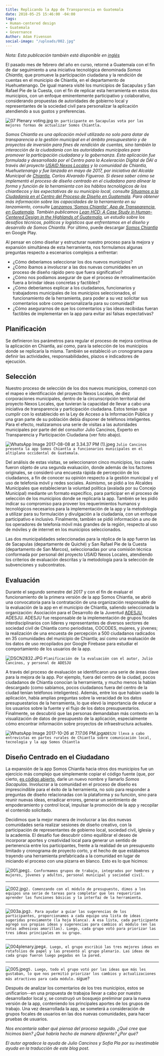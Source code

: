 ```yaml
---
title: Replicando la App de Transparencia en Guatemala
date: 2018-05-25 15:46:00 -04:00
tags:
- Human-centered design
- Guatemala
- Governance
Author: Adam Fivenson
social-image: "/uploads/002.jpg"
---
```


*Nota: Esta publicación también está disponible en [inglés](https://dai-global-digital.com/forking-with-design-thinking-in-guatemala.html)*

El pasado mes de febrero del año en curso, retorné a Guatemala con el fin de dar seguimiento a una iniciativa tecnológica denominada *Somos Chiantla,* que promueve la participación ciudadana y la rendición de cuentas en el municipio de Chiantla, en el departamento de Huehuetenango. De igual manera visité los municipios de Sacapulas y San Rafael Pie de la Cuesta, con el fin de replicar esta herramienta en estos dos municipios, con un enfoque eminentemente participativo y colaborativo, considerando propuestas de autoridades de gobierno local y representantes de la sociedad civil para personalizar la aplicación atendiendo a sus gustos y preferencias.  

![07 Plenary voting.jpg](/uploads/07%20Plenary%20voting.jpg)
`Un participante en Sacapulas vota por las mejores formas de actualizar Somos Chiantla.`

<!--more-->

<aside><p><em>Somos Chiantla es una aplicación móvil utilizada no solo para dotar de transparencia a la gestión municipal en el ámbito presupuestario y de proyectos de inversión para fines de rendición de cuentas, sino también la interacción de la ciudadanía con las autoridades municipales para promover la participación ciudadana y la gobernanza. Esta aplicación fue formulada y desarrollada por el Centro para la Aceleración Digital de DAI a través del proyecto <a href="https://www.dai.com/our-work/projects/guatemala-nexos-locales">USAID Nexos Locales</a> y la comunidad de Chiantla, Huehuetenango y fue lanzada en mayo de 2017, por iniciativa del Alcalde Municipal de <a href="https://goo.gl/maps/rz1w6hbbEwM2">Chiantla</a>, Carlos Alvarado Figueroa. Si desea saber cómo se implementó el proceso de diseño centrado en el ciudadano para alinear la forma y función de la herramienta con los hábitos tecnológicos de los chiantlecos y las expectativas de su municipio local, consulte <a href="https://dai-global-digital.com/diseno-ciudadano-guatemala.html">Situamos a la Ciudadanía en el Centro del Proceso de Diseño en Guatemala</a>. Para obtener más información sobre las capacidades de la herramienta en su lanzamiento, consulte <a href="https://dai-global-digital.com/app-de-transparencia-guatemala.html">Lanzamos ‘Somos Chiantla’, App de Transparencia, en Guatemala</a>. También publicamos <a href="https://dai-global-digital.com/lean-hcd.html">Lean HCD: A Case Study in Human-Centered Design in the Highlands of Guatemala</a>, un estudio sobre los desafíos técnicos, políticos y logísticos que enfrentamos en el diseño y desarrollo de Somos Chiantla</em>. Por último, puede descargar <a href="https://play.google.com/store/apps/details?id=gt.muni.chiantla&amp;hl=en"><em>Somos Chiantla</em></a> en Google Play.</p></aside>

Al pensar en cómo diseñar y estructurar nuestro proceso para la mejora y expansión simultánea de esta herramienta, nos formulamos algunas preguntas respecto a escenarios complejos a enfrentar:

* ¿Cómo deberíamos seleccionar los dos nuevos municipios?
* ¿Cómo íbamos a involucrar a las dos nuevas comunidades en un proceso de diseño rápido pero que fuera significativo?
* ¿Cómo nos podíamos asegurar de que el proceso de retroalimentación fuera a brindar ideas concretas y factibles?
* ¿Cómo deberíamos explicar a los ciudadanos, funcionarios y trabajadores municipales de los municipios seleccionados, el funcionamiento de la herramienta, para poder a su vez solicitar sus comentarios sobre como personalizarla para su comunidad?
* ¿Cómo asegurarnos de que los comentarios y las ideas recibidas fueran factibles de implementar en la app para evitar así falsas expectativas?

## Planificación
Se definieron los parámetros para regular el proceso de mejora continua de la aplicación en Chiantla, así como, para la selección de los municipios donde se replicaría la misma. También se estableció un cronograma para definir las actividades, responsabilidades, plazos e indicadores de ejecución.  

## Selección
Nuestro proceso de selección de los dos nuevos municipios, comenzó con el mapeo e identificación del proyecto Nexos Locales, de diez corporaciones municipales, dentro de la circunscripción territorial del proyecto Nexos Locales, que tuvieran la capacidad de llevar a cabo una iniciativa de transparencia y participación ciudadana. Estos tenían que cumplir con lo establecido en la Ley de Acceso a la Información Pública y una gran parte de su población debía disponer de teléfonos inteligentes. Para el efecto, realizaramos una serie de visitas a las autoridades municipales por parte del del consultor Julio Cancinos, Experto en Transparencia y Participación Ciudadana (ver foto abajo). 

![WhatsApp Image 2017-08-08 at 3.34.37 PM (1).jpeg](/uploads/WhatsApp%20Image%202017-08-08%20at%203.34.37%20PM%20(1).jpeg)
`Julio Cancinos presenta la app Somos Chiantla a funcionarios municipales en el altiplano occidental de Guatemala.`

Del análisis de estas visitas, se seleccionaron cinco municipios, los cuales fueron objeto de una segunda evaluación, donde además de los factores originales, se consideró una encuesta rápida de percepción de los ciudadanos, a fin de conocer su opinión respecto a la gestión municipal y el uso de telefonía móvil y redes sociales. Asimismo, se pidió a los Alcaldes Municipales que establecieran la voluntad política (avalada por su Concejo Municipal) mediante un formato específico, para participar en el proceso de selección de los municipios donde se replicaría la app. También se les pidió indicar su compromiso para proveer los requerimientos humanos y tecnológicos necesarios para la implementación de la app y la metodología a utilizar para su formulación y divulgación a la ciudadanía, con un enfoque participativo e inclusivo. Finalmente, también se pidió información a uno de los operadores de telefonía móvil más grandes de la región, respecto al uso de móviles y de internet en los municipios seleccionados.

Las dos municipalidades seleccionadas para la réplica de la app fueron las de Sacapulas (departamente de Quiché) y San Rafael Pie de la Cuesta (departamento de San Marcos), seleccionadas por una comisión técnica conformada por personal del proyecto USAID Nexos Locales, atendiendo los criterios de evaluación descritas y la metodología para la selección de subvenciones y subcontratos.

## Evaluación
Durante el segundo semestre del 2017 y con el fin de evaluar el funcionamiento de la primera versión de la app Somos Chiantla, se abrió una convocatoria para la contratación de una organización responsable de la evaluación de la app en el municipio de Chiantla, saliendo seleccionada la organización: Asociación para el Desarrollo de la Juventud [ADESJU](https://www.facebook.com/Asociaci%C3%B3n-Para-el-Desarrollo-Sostenible-de-la-Juventud-130288017040702/), ADESJU. 
ADESJU fue responsable de la implementación de grupos focales interdisciplinarios con líderes y representantes de diversos sectores de sociedad civil de Chiantla como periodistas, COCODES, mujeres, y jóvenes; la realización de una encuesta de percepción a 500 ciudadanos radicados en 35 comunidades del municipio de Chiantla; así como una evaluación de los datos de uso recopilados por Google Firebase para estudiar el comportamiento de los usuarios de la app. 

![DSCN2832.JPG](/uploads/DSCN2832.JPG)
`Planificación de la evaluación con el autor, Julio Cancinos, y personal de ADESJU`

A través del proceso de evaluación se identificaron una serie de áreas clave para la mejora de la app. Por ejemplo, fuera del centro de la ciudad, pocos ciudadanos de Chiantla conocían la herramienta, y mucho menos la habían descargado (como sabíamos, pocos ciudadanos fuera del centro de la ciudad tenían teléfonos inteligentes). Además, entre los que habían usado la aplicación, había amplias preguntas sobre la veracidad de los datos presupuestarios de la herramienta, lo que elevó la importancia de educar a los usuarios sobre la fuente y el flujo de los datos presupuestarios. Finalmente, se descubrió que las personas demandaban más contexto en la visualización de datos de presupuesto de la aplicación, especialmente cómo encontrar información sobre proyectos de infraestructura actuales.

![WhatsApp Image 2017-10-26 at 7.17.06 PM.jpg](/uploads/WhatsApp%20Image%202017-10-26%20at%207.17.06%20PM.jpg)`ADESJU lleva a cabo entrevistas en partes rurales de Chiantla sobre comunicación local, tecnologia y la app Somos Chiantla`

## Diseño Centrado en el Ciudadano
La expansión de la app Somos Chiantla hacia otros dos municipios fue un ejercicio más complejo que simplemente copiar el código fuente (que, por cierto, [es código abierto](https://github.com/munis-transparencia-gobierno-abierto/municipalidad-de-chiantla), darle un nuevo nombre y llamarlo *Somos Sacapulas*. Involucrar a la comunidad en el proceso de diseño es imprescindible para el éxito de la herramienta, no solo para responder a preguntas de diseño relacionadas con la plataforma y su función, sino para reunir nuevas ideas, erradicar errores, generar un sentimiento de empoderamiento y control local, impulsar la promoción de la app y recopilar el contenido solicitado. 

Decidimos que la mejor manera de involucrar a las dos nuevas comunidades sería realizar sesiones de diseño creativo, con la participación de representantes de gobierno local, sociedad civil, iglesia y la academia. El desafío fue descubrir cómo equilibrar el deseo de incorporar aportes y creatividad local para generar un sentido de pertenencia entre los participantes, frente a la realidad de un presupuesto limitado y cronograma de proyecto corto, y el hecho de que estábamos trayendo una herramienta prefabricada a la comunidad en lugar de iniciando el proceso con una pizarra en blanco.
Esto es lo que hicimos:

![001.jpeg](/uploads/001.jpeg)`1. Conformamos grupos de trabajo, integrados por hombres y mujeres, jóvenes y adultos, personal municipal y sociedad civil.`

---

![002.jpg](/uploads/002.jpg)`2. Comenzando con el módulo de presupuesto, dimos a los equipos una serie de tareas para completar que les requerirían aprender las funciones básicas y la interfaz de la herramienta.`

---

![003a.jpg](/uploads/003a.jpg)`3. Para ayudar a guiar las sugerencias de los participantes, proporcionamos a cada equipo una lista de ideas sugeridas previamente (la hoja blanca). A esa lista, cada participante agregó sus propias ideas y sugerencias para cambios al módulo (en las notas adhesivas amarillas). Luego, cada grupo votó para priorizar las tres ideas principales en su grupo.`

---

![004plenary.jpeg](/uploads/004plenary.jpeg)`4. Luego, el grupo escribió las tres mejores ideas en rotafolios de papel y las presentó al grupo plenario. Las ideas de cada grupo fueron luego pegadas en la pared.`

---

![005.jpeg](/uploads/005.jpeg)`5. Luego, todo el grupo votó por las ideas que más les gustaban, lo que nos permitió priorizar los cambios y actualizaciones más atractivos para cada módulo.`
sigue? 

Después de analizar los comentarios de los tres municipios, estos se unificarion--en una propuesta de trabajoa llevar a cabo por nuestro desarrollador local y, se construyó un bosquejo preliminar para la nueva versión de la app, conteniendo los principales aportes de los grupos de trabajo. Una vez desarrollada la app, se someterá a consideración de grupos focales de usuarios en las dos nuevas comunidades, para hacer pruebas de usuarios.  

*Nos encantaría saber qué piensa del proceso seguido. ¿Qué cree que hicimos bien? ¿Qué habría hecho de manera diferente? ¿Por qué?*

*El autor agradece la ayuda de Julio Cancinos y Sofia Pla por su inestimable ayuda en la traducción de este blog post.*